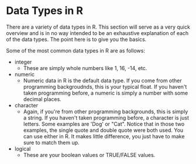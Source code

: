 # Data Types in R
  There are a variety of data types in R. This section will serve as a very quick overview and is in no way intended to be an exhaustive explanation of each of the data types. The point here is to give you the basics.
  
  Some of the most common data types in R are as follows:
  - integer
    - These are simply whole numbers like 1, 16, -14, etc.
  - numeric 
    - Numeric data in R is the default data type. If you come from other programming backgroudnds, this is your typical float. If you haven't taken programming before, a numeric is simply a number with some decimal places.
  - character
    - Again, if you're from other programming backgrounds, this is simply a string. If you haven't taken programming before, a character is just letters. Some examples are 'Dog' or "Cat". Notice that in those two examples, the single quote and double quote were both used. You can use either in R. It makes little difference, you just have to make sure to match them up.
  - logical
    - These are your boolean values or TRUE/FALSE values.



